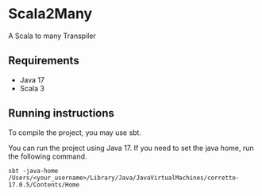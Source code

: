 # Scala2Many
A Scala to many Transpiler

## Requirements
- Java 17
- Scala 3

## Running instructions
To compile the project, you may use sbt.

You can run the project using Java 17. If you need to set the java home, run the following command.
```
sbt -java-home /Users/<your_username>/Library/Java/JavaVirtualMachines/corretto-17.0.5/Contents/Home
```

